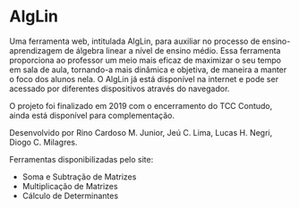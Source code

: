# AlgLin

Uma ferramenta web, intitulada AlgLin, para auxiliar no processo de ensino-aprendizagem de álgebra linear a nível de ensino médio. Essa ferramenta proporciona ao professor um meio mais eficaz de maximizar o seu tempo em sala de aula, tornando-a mais dinâmica e objetiva, de maneira a manter o foco dos alunos nela. O AlgLin já está disponível na internet e pode ser acessado por diferentes dispositivos através do navegador.

O projeto foi finalizado em 2019 com o encerramento do TCC
Contudo, ainda está disponível para complementação. 

Desenvolvido por Rino Cardoso M. Junior, Jeú C. Lima, Lucas H. Negri, Diogo C. Milagres.

Ferramentas disponibilizadas pelo site:
- Soma e Subtração de Matrizes
- Multiplicação de Matrizes
- Cálculo de Determinantes
